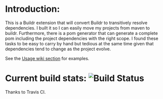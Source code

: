 # Introduction:
This is a Buildr extension that will convert Buildr to transitively resolve dependencies. I built it so I can easily move my projects from maven to buildr. Furthermore, there is a pom generator that can generate a complete pom including the project dependencies with the right scope. I found these tasks to be easy to carry by hand but tedious at the same time given that dependencies tend to change as the project evolve.

See the [Usage wiki section](https://github.com/jvshahid/buildr-dependency-extensions/wiki) for examples.

# Current build stats: ![Build Status](https://secure.travis-ci.org/jvshahid/buildr-dependency-extensions.png)

Thanks to Travis CI.